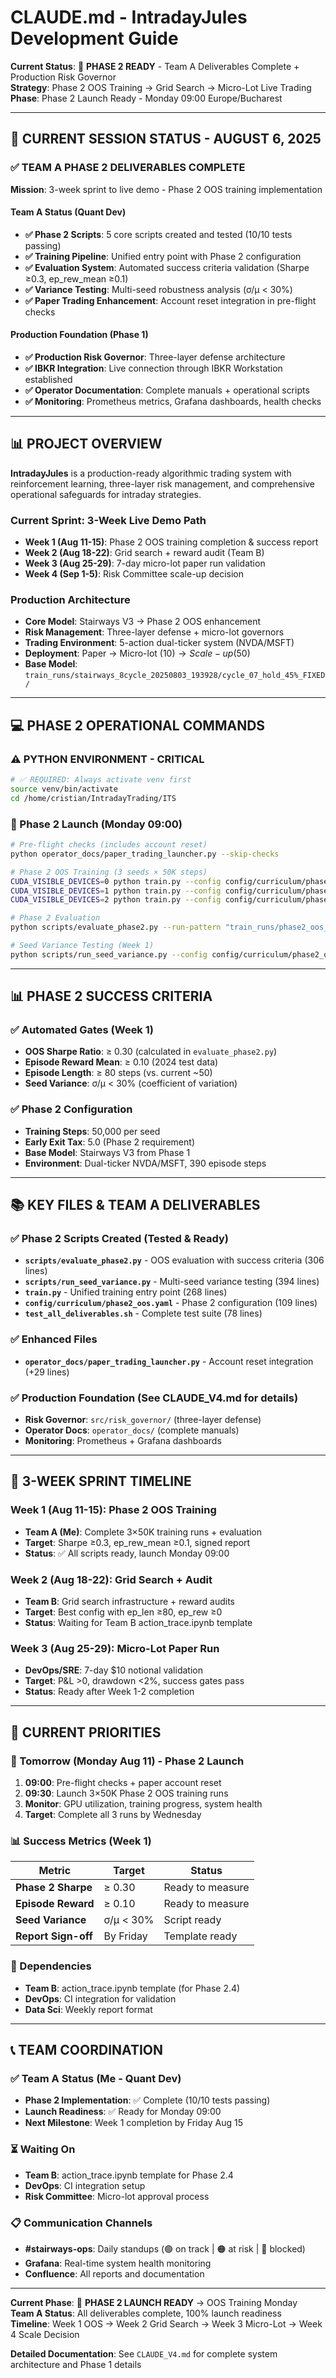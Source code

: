 # CLAUDE.md - IntradayJules Development Guide

**Current Status**: 🚀 **PHASE 2 READY** - Team A Deliverables Complete + Production Risk Governor  
**Strategy**: Phase 2 OOS Training → Grid Search → Micro-Lot Live Trading  
**Phase**: Phase 2 Launch Ready - Monday 09:00 Europe/Bucharest

---

## 🚀 **CURRENT SESSION STATUS - AUGUST 6, 2025**

### **✅ TEAM A PHASE 2 DELIVERABLES COMPLETE**

**Mission**: 3-week sprint to live demo - Phase 2 OOS training implementation

#### **Team A Status (Quant Dev)**
- **✅ Phase 2 Scripts**: 5 core scripts created and tested (10/10 tests passing)
- **✅ Training Pipeline**: Unified entry point with Phase 2 configuration
- **✅ Evaluation System**: Automated success criteria validation (Sharpe ≥0.3, ep_rew_mean ≥0.1)
- **✅ Variance Testing**: Multi-seed robustness analysis (σ/μ < 30%)
- **✅ Paper Trading Enhancement**: Account reset integration in pre-flight checks

#### **Production Foundation (Phase 1)**
- **✅ Production Risk Governor**: Three-layer defense architecture
- **✅ IBKR Integration**: Live connection through IBKR Workstation established
- **✅ Operator Documentation**: Complete manuals + operational scripts
- **✅ Monitoring**: Prometheus metrics, Grafana dashboards, health checks

---

## 📊 **PROJECT OVERVIEW**

**IntradayJules** is a production-ready algorithmic trading system with reinforcement learning, three-layer risk management, and comprehensive operational safeguards for intraday strategies.

### **Current Sprint: 3-Week Live Demo Path**
- **Week 1 (Aug 11-15)**: Phase 2 OOS training completion & success report
- **Week 2 (Aug 18-22)**: Grid search + reward audit (Team B)
- **Week 3 (Aug 25-29)**: 7-day micro-lot paper run validation
- **Week 4 (Sep 1-5)**: Risk Committee scale-up decision

### **Production Architecture**
- **Core Model**: Stairways V3 → Phase 2 OOS enhancement
- **Risk Management**: Three-layer defense + micro-lot governors
- **Trading Environment**: 5-action dual-ticker system (NVDA/MSFT)
- **Deployment**: Paper → Micro-lot ($10) → Scale-up ($50)
- **Base Model**: `train_runs/stairways_8cycle_20250803_193928/cycle_07_hold_45%_FIXED/`

---

## 💻 **PHASE 2 OPERATIONAL COMMANDS**

### **⚠️ PYTHON ENVIRONMENT - CRITICAL**
```bash
# ✅ REQUIRED: Always activate venv first
source venv/bin/activate
cd /home/cristian/IntradayTrading/ITS
```

### **🚀 Phase 2 Launch (Monday 09:00)**
```bash
# Pre-flight checks (includes account reset)
python operator_docs/paper_trading_launcher.py --skip-checks

# Phase 2 OOS Training (3 seeds × 50K steps)
CUDA_VISIBLE_DEVICES=0 python train.py --config config/curriculum/phase2_oos.yaml --seed 0 --steps 50000
CUDA_VISIBLE_DEVICES=1 python train.py --config config/curriculum/phase2_oos.yaml --seed 1 --steps 50000  
CUDA_VISIBLE_DEVICES=2 python train.py --config config/curriculum/phase2_oos.yaml --seed 2 --steps 50000

# Phase 2 Evaluation
python scripts/evaluate_phase2.py --run-pattern "train_runs/phase2_oos_seed*" --output phase2_results.json

# Seed Variance Testing (Week 1)
python scripts/run_seed_variance.py --config config/curriculum/phase2_oos.yaml --steps 10000 --seeds 0 1 2 3
```

---

## 📊 **PHASE 2 SUCCESS CRITERIA**

### **✅ Automated Gates (Week 1)**
- **OOS Sharpe Ratio**: ≥ 0.30 (calculated in `evaluate_phase2.py`)
- **Episode Reward Mean**: ≥ 0.10 (2024 test data)
- **Episode Length**: ≥ 80 steps (vs. current ~50)
- **Seed Variance**: σ/μ < 30% (coefficient of variation)

### **✅ Phase 2 Configuration**
- **Training Steps**: 50,000 per seed
- **Early Exit Tax**: 5.0 (Phase 2 requirement)
- **Base Model**: Stairways V3 from Phase 1
- **Environment**: Dual-ticker NVDA/MSFT, 390 episode steps

---

## 📚 **KEY FILES & TEAM A DELIVERABLES**

### **✅ Phase 2 Scripts Created (Tested & Ready)**
- **`scripts/evaluate_phase2.py`** - OOS evaluation with success criteria (306 lines)
- **`scripts/run_seed_variance.py`** - Multi-seed variance testing (394 lines)  
- **`train.py`** - Unified training entry point (268 lines)
- **`config/curriculum/phase2_oos.yaml`** - Phase 2 configuration (109 lines)
- **`test_all_deliverables.sh`** - Complete test suite (78 lines)

### **✅ Enhanced Files**
- **`operator_docs/paper_trading_launcher.py`** - Account reset integration (+29 lines)

### **✅ Production Foundation (See CLAUDE_V4.md for details)**
- **Risk Governor**: `src/risk_governor/` (three-layer defense)
- **Operator Docs**: `operator_docs/` (complete manuals)
- **Monitoring**: Prometheus + Grafana dashboards

---

## 🎯 **3-WEEK SPRINT TIMELINE**

### **Week 1 (Aug 11-15): Phase 2 OOS Training**
- **Team A (Me)**: Complete 3×50K training runs + evaluation
- **Target**: Sharpe ≥0.3, ep_rew_mean ≥0.1, signed report
- **Status**: ✅ All scripts ready, launch Monday 09:00

### **Week 2 (Aug 18-22): Grid Search + Audit**  
- **Team B**: Grid search infrastructure + reward audits
- **Target**: Best config with ep_len ≥80, ep_rew ≥0
- **Status**: Waiting for Team B action_trace.ipynb template

### **Week 3 (Aug 25-29): Micro-Lot Paper Run**
- **DevOps/SRE**: 7-day $10 notional validation
- **Target**: P&L >0, drawdown <2%, success gates pass
- **Status**: Ready after Week 1-2 completion

---

## 🚨 **CURRENT PRIORITIES**

### **📅 Tomorrow (Monday Aug 11) - Phase 2 Launch**
1. **09:00**: Pre-flight checks + paper account reset
2. **09:30**: Launch 3×50K Phase 2 OOS training runs
3. **Monitor**: GPU utilization, training progress, system health
4. **Target**: Complete all 3 runs by Wednesday

### **📊 Success Metrics (Week 1)**
| Metric | Target | Status |
|---------|--------|---------|
| **Phase 2 Sharpe** | ≥ 0.30 | Ready to measure |
| **Episode Reward** | ≥ 0.10 | Ready to measure |
| **Seed Variance** | σ/μ < 30% | Script ready |
| **Report Sign-off** | By Friday | Template ready |

### **🔗 Dependencies**
- **Team B**: action_trace.ipynb template (for Phase 2.4)
- **DevOps**: CI integration for validation
- **Data Sci**: Weekly report format

---

## 📞 **TEAM COORDINATION**

### **✅ Team A Status (Me - Quant Dev)**
- **Phase 2 Implementation**: ✅ Complete (10/10 tests passing)
- **Launch Readiness**: ✅ Ready for Monday 09:00
- **Next Milestone**: Week 1 completion by Friday Aug 15

### **⏳ Waiting On**
- **Team B**: action_trace.ipynb template for Phase 2.4
- **DevOps**: CI integration setup
- **Risk Committee**: Micro-lot approval process

### **📋 Communication Channels**
- **#stairways-ops**: Daily standups (🟢 on track | 🟠 at risk | 🔴 blocked)
- **Grafana**: Real-time system health monitoring
- **Confluence**: All reports and documentation

---

**Current Phase**: 🚀 **PHASE 2 LAUNCH READY** → OOS Training Monday  
**Team A Status**: All deliverables complete, 100% launch readiness  
**Timeline**: Week 1 OOS → Week 2 Grid Search → Week 3 Micro-Lot → Week 4 Scale Decision

**Detailed Documentation**: See `CLAUDE_V4.md` for complete system architecture and Phase 1 details